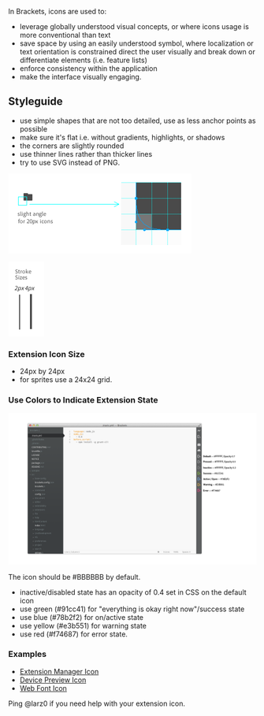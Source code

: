In Brackets, icons are used to:

* leverage globally understood visual concepts, or where icons usage is more conventional than text
* save space by using an easily understood symbol, where localization or text orientation is constrained
direct the user visually and break down or differentiate elements (i.e. feature lists)
* enforce consistency within the application
* make the interface visually engaging.

## Styleguide

* use simple shapes that are not too detailed, use as less anchor points as possible
* make sure it's flat i.e. without gradients, highlights, or shadows
* the corners are slightly rounded
* use thinner lines rather than thicker lines
* try to use SVG instead of PNG.

![Rounded Corner Example](icon-guidelines/rounded-corner-example.png)

![Stroke Example](icon-guidelines/stroke-example.png)


### Extension Icon Size  

* 24px by 24px
* for sprites use a 24x24 grid.


### Use Colors to Indicate Extension State

![Extension State Example](icon-guidelines/extension-icon-states.png)

The icon should be #BBBBBB by default.

* inactive/disabled state has an opacity of 0.4 set in CSS on the default icon
* use green (#91cc41) for "everything is okay right now"/success state
* use blue (#78b2f2) for on/active state
* use yellow (#e3b551) for warning state
* use red (#f74687) for error state.

### Examples

* [Extension Manager Icon](icon-guidelines/topcoat-plugin-20.svg)
* [Device Preview Icon](icon-guidelines/topcoat-preview-20.svg)
* [Web Font Icon](icon-guidelines/topcoat-webfont-20.svg)


Ping @larz0 if you need help with your extension icon.